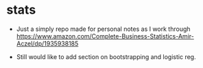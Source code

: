 # stats

- Just a simply repo made for personal notes as I work through https://www.amazon.com/Complete-Business-Statistics-Amir-Aczel/dp/1935938185

- Still would like to add section on bootstrapping and logistic reg.
